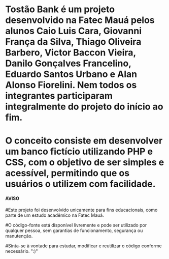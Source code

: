 # Tostão Bank é um projeto desenvolvido na Fatec Mauá pelos alunos Caio Luis Cara, Giovanni França da Silva, Thiago Oliveira Barbero, Victor Baccon Vieira, Danilo Gonçalves Francelino, Eduardo Santos Urbano e Alan Alonso Fiorelini. Nem todos os integrantes participaram integralmente do projeto do início ao fim.

# O conceito consiste em desenvolver um banco fictício utilizando PHP e CSS, com o objetivo de ser simples e acessível, permitindo que os usuários o utilizem com facilidade.

#### AVISO ###
#Este projeto foi desenvolvido unicamente para fins educacionais, como parte de um estudo acadêmico na Fatec Mauá.

#O código-fonte está disponível livremente e pode ser utilizado por qualquer pessoa, sem garantias de funcionamento, segurança ou manutenção.

#Sinta-se à vontade para estudar, modificar e reutilizar o código conforme necessário. ":)"

